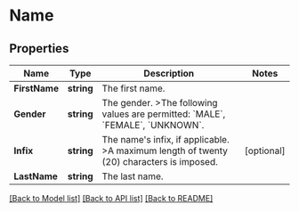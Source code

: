 # Name

## Properties

Name | Type | Description | Notes
------------ | ------------- | ------------- | -------------
**FirstName** | **string** | The first name. | 
**Gender** | **string** | The gender. &gt;The following values are permitted: &#x60;MALE&#x60;, &#x60;FEMALE&#x60;, &#x60;UNKNOWN&#x60;. | 
**Infix** | **string** | The name&#39;s infix, if applicable. &gt;A maximum length of twenty (20) characters is imposed. | [optional] 
**LastName** | **string** | The last name. | 

[[Back to Model list]](../README.md#documentation-for-models) [[Back to API list]](../README.md#documentation-for-api-endpoints) [[Back to README]](../README.md)


